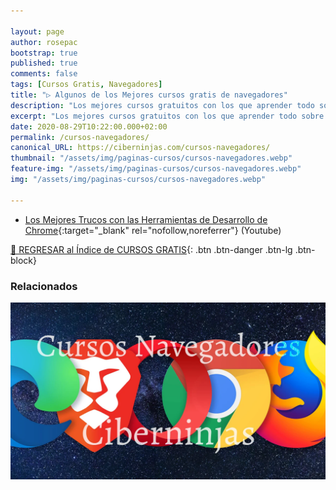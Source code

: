 ```yaml
---

layout: page
author: rosepac
bootstrap: true
published: true
comments: false
tags: [Cursos Gratis, Navegadores]
title: "▷ Algunos de los Mejores cursos gratis de navegadores"
description: "Los mejores cursos gratuitos con los que aprender todo sobre los navegadores, desde cero hasta nivel experto"
excerpt: "Los mejores cursos gratuitos con los que aprender todo sobre los navegadores, desde cero hasta nivel experto"
date: 2020-08-29T10:22:00.000+02:00
permalink: /cursos-navegadores/
canonical_URL: https://ciberninjas.com/cursos-navegadores/
thumbnail: "/assets/img/paginas-cursos/cursos-navegadores.webp"
feature-img: "/assets/img/paginas-cursos/cursos-navegadores.webp"
img: "/assets/img/paginas-cursos/cursos-navegadores.webp"

---
```


- [Los Mejores Trucos con las Herramientas de Desarrollo de Chrome](/trucos-herramientas-desarrollo-de-chrome/){:target="_blank" rel="nofollow,noreferrer"} (Youtube)

[🏡 REGRESAR al Índice de CURSOS GRATIS](https://ciberninjas.com/cursos-tecnologia/){: .btn .btn-danger .btn-lg .btn-block}

### **Relacionados** <!-- omit in toc -->

![](/assets/img/paginas-cursos/cursos-navegadores.webp)